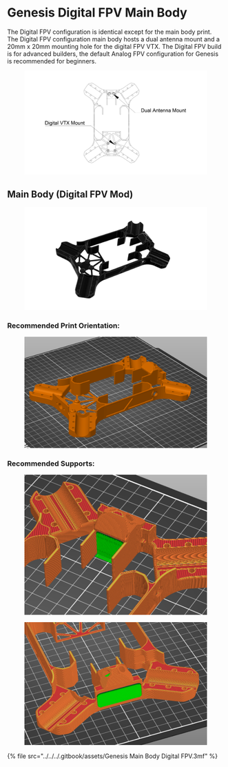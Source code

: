# Genesis Digital FPV Main Body

The Digital FPV configuration is identical except for the main body print. The Digital FPV configuration main body hosts a dual antenna mount and a 20mm x 20mm mounting hole for the digital FPV VTX. The Digital FPV build is for advanced builders, the default Analog FPV configuration for Genesis is recommended for beginners.&#x20;

<figure><img src="../../../.gitbook/assets/34331234252314.PNG" alt=""><figcaption></figcaption></figure>



## Main Body (Digital FPV Mod)

<figure><img src="../../../.gitbook/assets/Main Body Digital FPV v2.png" alt=""><figcaption></figcaption></figure>

### Recommended Print Orientation:

<figure><img src="../../../.gitbook/assets/231324131234.PNG" alt=""><figcaption></figcaption></figure>

### Recommended Supports:

<div>

<figure><img src="../../../.gitbook/assets/1233243121432.PNG" alt=""><figcaption></figcaption></figure>

 

<figure><img src="../../../.gitbook/assets/3241324134124.PNG" alt=""><figcaption></figcaption></figure>

</div>

{% file src="../../../.gitbook/assets/Genesis Main Body Digital FPV.3mf" %}


